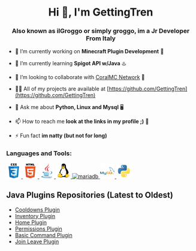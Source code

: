 <h1 align="center">Hi 👋, I'm GettingTren</h1>
<h3 align="center">Also known as ilGroggo or simply groggo, im a Jr Developer From Italy</h3>

- 🔭 I’m currently working on **Minecraft Plugin Development** 🔧
 
- 🌱 I’m currently learning **Spigot API w/Java** ♨️

- 👯 I’m looking to collaborate with [CoralMC Network](https://www.coralmc.it/) 👑

- 👨‍💻 All of my projects are available at [https://github.com/GettingTren](https://github.com/GettingTren)

- 💬 Ask me about **Python, Linux and Mysql** 🖥️

- 📫 How to reach me **look at the links in my profile ;)** 💬

- ⚡ Fun fact **im natty (but not for long)**

<h3 align="left">Languages and Tools:</h3>
<p align="left"> <a href="https://www.w3schools.com/css/" target="_blank" rel="noreferrer"> <img src="https://raw.githubusercontent.com/devicons/devicon/master/icons/css3/css3-original-wordmark.svg" alt="css3" width="40" height="40"/> </a> <a href="https://www.w3.org/html/" target="_blank" rel="noreferrer"> <img src="https://raw.githubusercontent.com/devicons/devicon/master/icons/html5/html5-original-wordmark.svg" alt="html5" width="40" height="40"/> </a> <a href="https://www.java.com" target="_blank" rel="noreferrer"> <img src="https://raw.githubusercontent.com/devicons/devicon/master/icons/java/java-original.svg" alt="java" width="40" height="40"/> </a> <a href="https://www.linux.org/" target="_blank" rel="noreferrer"> <img src="https://raw.githubusercontent.com/devicons/devicon/master/icons/linux/linux-original.svg" alt="linux" width="40" height="40"/> </a> <a href="https://mariadb.org/" target="_blank" rel="noreferrer"> <img src="https://www.vectorlogo.zone/logos/mariadb/mariadb-icon.svg" alt="mariadb" width="40" height="40"/> </a> <a href="https://www.mysql.com/" target="_blank" rel="noreferrer"> <img src="https://raw.githubusercontent.com/devicons/devicon/master/icons/mysql/mysql-original-wordmark.svg" alt="mysql" width="40" height="40"/> </a> <a href="https://www.python.org" target="_blank" rel="noreferrer"> <img src="https://raw.githubusercontent.com/devicons/devicon/master/icons/python/python-original.svg" alt="python" width="40" height="40"/> </a> </p>


## Java Plugins Repositories (Latest to Oldest)

- [Cooldowns Plugin](https://github.com/GettingTren/CooldownsPlugin)
- [Inventory Plugin](https://github.com/GettingTren/InventoryPlugin)
- [Home Plugin](https://github.com/GettingTren/HomePlugin)
- [Permissions Plugin](https://github.com/GettingTren/PermissionPlugin)
- [Basic Command Plugin](https://github.com/GettingTren/BasicCommandsPlugin)
- [Join Leave Plugin](https://github.com/GettingTren/JoinLeavePlugin)
